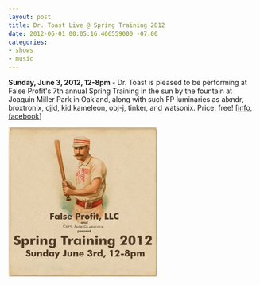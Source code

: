 ```yaml
---
layout: post
title: Dr. Toast Live @ Spring Training 2012
date: 2012-06-01 00:05:16.466559000 -07:00
categories:
- shows
- music
---
```


**Sunday, June 3, 2012, 12-8pm** - Dr. Toast is pleased to be performing at False Profit's 7th annual Spring Training in the sun by the fountain at Joaquin Miller Park in Oakland, along with such FP luminaries as alxndr, broxtronix, djjd, kid kameleon, obj-j, tinker, and watsonix. Price: free! \[[info][], [facebook][]\]

![flyer](/uploads/2012/06/spring-training-2012-flyer-300x300.jpg)

[info]: http://www.false-profit.com/2012/06/03/spring-training/
[facebook]: https://www.facebook.com/events/440921362585827/
